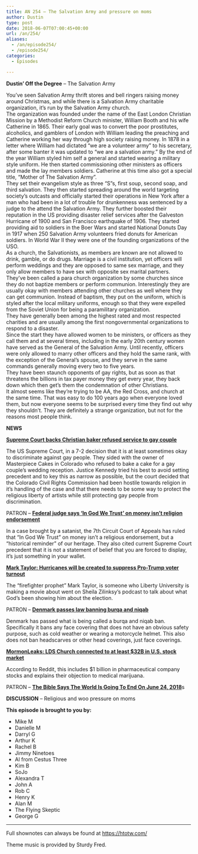 ```yaml
---
title: AN 254 – The Salvation Army and pressure on moms
author: Dustin
type: post
date: 2018-06-07T07:00:45+00:00
url: /an/254/
aliases:
  - /an/episode254/
  - /episode254/
categories:
  - Episodes

---
```

<div id="buzzsprout-player-10552855"></div><script src="https://www.buzzsprout.com/1983601/10552855-episode-254-the-salvation-army-and-pressure-on-moms.js?container_id=buzzsprout-player-10552855&player=small" type="text/javascript" charset="utf-8"></script>

<!--more-->

**Dustin&#8217; Off the Degree** &#8211; The Salvation Army

<div>
  You&#8217;ve seen Salvation Army thrift stores and bell ringers raising money around Christmas, and while there is a Salvation Army charitable organization, it&#8217;s run by the Salvation Army church.
</div>

<div>
</div>

<div>
  The organization was founded under the name of the East London Christian Mission by a Methodist Reform Church minister, William Booth and his wife Catherine in 1865. Their early goal was to convert the poor prostitutes, alcoholics, and gamblers of London with William leading the preaching and Catherine working her way through high society raising money. In 1878 in a letter where William had dictated &#8220;we are a volunteer army&#8221; to his secretary, after some banter it was updated to &#8220;we are a salvation army.&#8221; By the end of the year William styled him self a general and started wearing a military style uniform. He then started commissioning other ministers as officers and made the lay members soldiers. Catherine at this time also got a special title, &#8220;Mother of The Salvation Army&#8221;.
</div>

<div>
</div>

<div>
  They set their evangelism style as three &#8220;S&#8221;s, first soup, second soap, and third salvation. They then started spreading around the world targeting society&#8217;s outcasts and officially started their operations in New York after a man who had been in a lot of trouble for drunkenness was sentenced by a judge to the attend the Salvation Army. They further boosted their reputation in the US providing disaster relief services after the Galveston Hurricane of 1900 and San Francisco earthquake of 1906. They started providing aid to soldiers in the Boer Wars and started National Donuts Day in 1917 when 250 Salvation Army volunteers fried donuts for American soldiers. In World War II they were one of the founding organizations of the USO.
</div>

<div>
</div>

<div>
  As a church, the Salvationists, as members are known are not allowed to drink, gamble, or do drugs. Marriage is a civil institution, yet officers will perform weddings and they are opposed to same sex marriage, and they only allow members to have sex with opposite sex marital partners.
</div>

<div>
</div>

<div>
  They&#8217;ve been called a para church organization by some churches since they do not baptize members or perform communion. Interestingly they are usually okay with members attending other churches as well where they can get communion. Instead of baptism, they put on the uniform, which is styled after the local military uniforms, enough so that they were expelled from the Soviet Union for being a paramilitary organization.
</div>

<div>
</div>

<div>
  They have generally been among the highest rated and most respected charities and are usually among the first nongovernmental organizations to respond to a disaster.
</div>

<div>
</div>

<div>
  Since the start they have allowed women to be ministers, or officers as they call them and at several times, including in the early 20th century women have served as the General of the Salvation Army. Until recently, officers were only allowed to marry other officers and they hold the same rank, with the exception of the General&#8217;s spouse, and they serve in the same commands generally moving every two to five years.
</div>

<div>
</div>

<div>
  They have been staunch opponents of gay rights, but as soon as that threatens the billions in tax payer money they get every year, they back down which then get&#8217;s them the condemnation of other Christians.
</div>

<div>
</div>

<div>
  It almost seems like they&#8217;re trying to be AA, the Red Cross, and church at the same time. That was easy to do 100 years ago when everyone loved them, but now everyone seems to be surprised every time they find out why they shouldn&#8217;t. They are definitely a strange organization, but not for the reasons most people think.
</div>

**NEWS**

<a href="https://www.reuters.com/article/us-usa-court-baker/supreme-court-backs-christian-baker-who-spurned-gay-couple-idUSKCN1J01WU" target="_blank" rel="noopener"><strong>Supreme Court backs Christian baker refused service to gay couple</strong></a>

The US Supreme Court, in a 7-2 decision that it is at least sometimes okay to discriminate against gay people. They sided with the owner of Masterpiece Cakes in Colorado who refused to bake a cake for a gay couple&#8217;s wedding reception. Justice Kennedy tried his best to avoid setting precedent and to key this as narrow as possible, but the court decided that the Colorado Civil Rights Commission had been hostile towards religion in it&#8217;s handling of the case and that there needs to be some way to protect the religious liberty of artists while still protecting gay people from discrimination.

PATRON &#8211; <a href="https://apnews.com/a45e4523477a4f7ca2f6bb8fa5d92209" target="_blank" rel="noopener"><strong>Federal judge says &#8216;In God We Trust&#8217; on money isn&#8217;t religion endorsement</strong></a>

In a case brought by a satanist, the 7th Circuit Court of Appeals has ruled that &#8220;In God We Trust&#8221; on money isn&#8217;t a religious endorsement, but a &#8220;historical reminder&#8221; of our heritage. They also cited current Supreme Court precedent that it is not a statement of belief that you are forced to display, it&#8217;s just something in your wallet.

**[Mark Taylor: Hurricanes will be created to suppress Pro-Trump voter turnout][1]**

The &#8220;firefighter prophet&#8221; Mark Taylor, is someone who Liberty University is making a movie about went on Sheila Zilinksy&#8217;s podcast to talk about what God&#8217;s been showing him about the election.

PATRON &#8211; <a href="http://www.theguardian.com/world/2018/may/31/denmark-passes-law-banning-burqa-and-niqab" target="_blank" rel="noopener"><strong>Denmark passes law banning burqa and niqab</strong></a>

Denmark has passed what is being called a burqa and niqab ban. Specifically it bans any face covering that does not have an obvious safety purpose, such as cold weather or wearing a motorcycle helmet. This also does not ban headscarves or other head coverings, just face coverings.

**<a href="http://kutv.com/news/local/mormonleaks-says-new-documents-link-lds-church-to-companies-worth-over-32-billion" target="_blank" rel="noopener">MormonLeaks: LDS Church connected to at least $32B in U.S. stock market</a>**

According to Reddit, this includes $1 billion in pharmaceutical company stocks and explains their objection to medical marijuana.

PATRON &#8211; <a href="https://www.providr.com/conspiracy-theorist-world-will-end-june/" target="_blank" rel="noopener"><strong>The Bible Says The World Is Going To End On June 24, 2018</strong></a>s

**DISCUSSION** &#8211; Religious and woo pressure on moms

**This episode is brought to you by:**

* Mike M  
* Danielle M  
* Darryl G  
* Arthur K  
* Rachel B  
* Jimmy Ninetoes  
* Al from Cestus Three  
* Kim B  
* SoJo  
* Alexandra T  
* John A  
* Rob C  
* Henry K  
* Alan M  
* The Flying Skeptic  
* George G

<hr width="500" />

Full shownotes can always be found at <https://htotw.com/>  

Theme music is provided by Sturdy Fred.

 [1]: http://www.rightwingwatch.org/post/mark-taylor-hurricanes-will-be-created-to-suppress-pro-trump-voter-turnout/